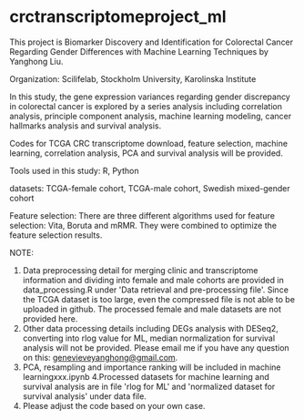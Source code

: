 # crctranscriptomeproject_ml

This project is Biomarker Discovery and Identification for Colorectal Cancer Regarding Gender Differences with Machine Learning Techniques by Yanghong Liu.

Organization:  Scilifelab, Stockholm University, Karolinska Institute

In this study, the gene expression variances regarding gender discrepancy in colorectal cancer is explored by a series analysis 
including correlation analysis, principle component analysis, machine learning modeling, cancer hallmarks analysis and survival analysis. 

Codes for TCGA CRC transcriptome download, feature selection, machine learning, correlation analysis, PCA and survival analysis will be provided.

Tools used in this study: R, Python

datasets: 
TCGA-female cohort, TCGA-male cohort, Swedish mixed-gender cohort


Feature selection: There are three different algorithms used for feature selection: Vita, Boruta and mRMR. They were combined to optimize the feature selection results. 


NOTE:
1. Data preprocessing detail for merging clinic and transcriptome information and dividing into female and male cohorts are provided in data_processing.R under 'Data retrieval and pre-processing file'. Since the TCGA dataset is too large, even the compressed file is not able to be uploaded in github. The processed female and male datasets are not provided here. 
2. Other data processing details including DEGs analysis with DESeq2, converting into rlog value for ML, median normalization for survival analysis will not be provided. Please email me if you have any question on this: genevieveyanghong@gmail.com.
3. PCA, resampling and importance ranking will be included in machine learningxxx.ipynb
4.Processed datasets for machine learning and survival analysis are in file 'rlog for ML' and 'normalized dataset for survival analysis' under data file.
5. Please adjust the code based on your own case.
